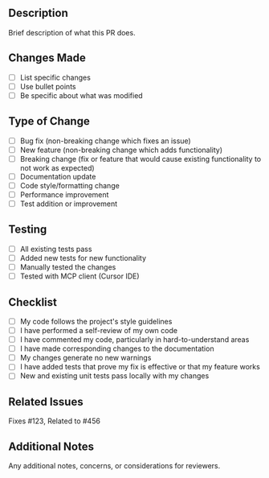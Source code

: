 ## Description

Brief description of what this PR does.

## Changes Made

- [ ] List specific changes
- [ ] Use bullet points
- [ ] Be specific about what was modified

## Type of Change

- [ ] Bug fix (non-breaking change which fixes an issue)
- [ ] New feature (non-breaking change which adds functionality)
- [ ] Breaking change (fix or feature that would cause existing functionality to not work as expected)
- [ ] Documentation update
- [ ] Code style/formatting change
- [ ] Performance improvement
- [ ] Test addition or improvement

## Testing

- [ ] All existing tests pass
- [ ] Added new tests for new functionality
- [ ] Manually tested the changes
- [ ] Tested with MCP client (Cursor IDE)

## Checklist

- [ ] My code follows the project's style guidelines
- [ ] I have performed a self-review of my own code
- [ ] I have commented my code, particularly in hard-to-understand areas
- [ ] I have made corresponding changes to the documentation
- [ ] My changes generate no new warnings
- [ ] I have added tests that prove my fix is effective or that my feature works
- [ ] New and existing unit tests pass locally with my changes

## Related Issues

Fixes #123, Related to #456

## Additional Notes

Any additional notes, concerns, or considerations for reviewers. 